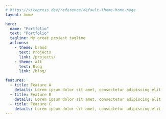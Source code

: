 ```yaml
---
# https://vitepress.dev/reference/default-theme-home-page
layout: home

hero:
  name: "Portfolio"
  text: "Portfolio"
  tagline: My great project tagline
  actions:
    - theme: brand
      text: Projects
      link: /projects/
    - theme: alt
      text: Blog
      link: /blog/

features:
  - title: Feature A
    details: Lorem ipsum dolor sit amet, consectetur adipiscing elit
  - title: Feature B
    details: Lorem ipsum dolor sit amet, consectetur adipiscing elit
  - title: Feature C
    details: Lorem ipsum dolor sit amet, consectetur adipiscing elit
---
```


